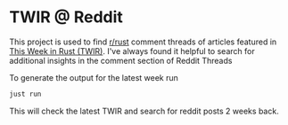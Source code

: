 # TWIR @ Reddit

This project is used to find [r/rust](https://www.reddit.com/r/rust) comment threads of articles featured in [This Week in Rust (TWIR)](https://this-week-in-rust.org).
I've always found it helpful to search for additional insights in the comment section of Reddit Threads


To generate the output for the latest week run
```bash
just run
```

This will check the latest TWIR and search for reddit posts 2 weeks back.
